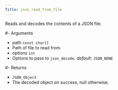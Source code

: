 ```yaml
---
Title: json_read_from_file
---
```


Reads and decodes the contents of a JSON file.

#- Arguments
- path `const char[]`
- Path of file to read from.
- options `int`
- Options to pass to `json_decode`. *default:* `JSON_NONE`

#- Returns
- `JSON_Object`
- The decoded object on success, null otherwise.
